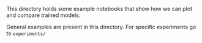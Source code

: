 This directory holds some example notebooks that show how we can plot and compare trained models.

General examples are present in this directory. For specific experiments go to `experiments/`